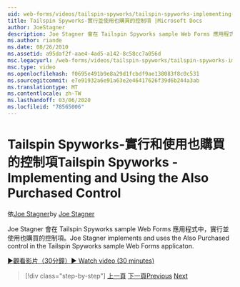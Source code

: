 ```yaml
---
uid: web-forms/videos/tailspin-spyworks/tailspin-spyworks-implementing-and-using-the-also-purchased-control
title: Tailspin Spyworks-實行並使用也購買的控制項 |Microsoft Docs
author: JoeStagner
description: Joe Stagner 會在 Tailspin Spyworks sample Web Forms 應用程式中，實行並使用也購買的控制項。
ms.author: riande
ms.date: 08/26/2010
ms.assetid: a95daf2f-aae4-4ad5-a142-8c58cc7a056d
msc.legacyurl: /web-forms/videos/tailspin-spyworks/tailspin-spyworks-implementing-and-using-the-also-purchased-control
msc.type: video
ms.openlocfilehash: f0695e491b9e8a29d1fcbdf9ae138083f8c0c531
ms.sourcegitcommit: e7e91932a6e91a63e2e46417626f39d6b244a3ab
ms.translationtype: MT
ms.contentlocale: zh-TW
ms.lasthandoff: 03/06/2020
ms.locfileid: "78565006"
---
```

# <a name="tailspin-spyworks---implementing-and-using-the-also-purchased-control"></a><span data-ttu-id="67210-103">Tailspin Spyworks-實行和使用也購買的控制項</span><span class="sxs-lookup"><span data-stu-id="67210-103">Tailspin Spyworks - Implementing and Using the Also Purchased Control</span></span>

<span data-ttu-id="67210-104">依[Joe Stagner](https://github.com/JoeStagner)</span><span class="sxs-lookup"><span data-stu-id="67210-104">by [Joe Stagner](https://github.com/JoeStagner)</span></span>

<span data-ttu-id="67210-105">Joe Stagner 會在 Tailspin Spyworks sample Web Forms 應用程式中，實行並使用也購買的控制項。</span><span class="sxs-lookup"><span data-stu-id="67210-105">Joe Stagner implements and uses the Also Purchased control in the Tailspin Spyworks sample Web Forms applicaton.</span></span>

[<span data-ttu-id="67210-106">&#9654;觀看影片（30分鐘）</span><span class="sxs-lookup"><span data-stu-id="67210-106">&#9654; Watch video (30 minutes)</span></span>](https://channel9.msdn.com/Blogs/ASP-NET-Site-Videos/tailspin-spyworks-implementing-and-using-the-also-purchased-control)

> [!div class="step-by-step"]
> <span data-ttu-id="67210-107">[上一頁](tailspin-spyworks-creating-and-using-the-popular-products-control.md)
> [下一頁](tailspin-spyworks-intro-ui-and-edm.md)</span><span class="sxs-lookup"><span data-stu-id="67210-107">[Previous](tailspin-spyworks-creating-and-using-the-popular-products-control.md)
[Next](tailspin-spyworks-intro-ui-and-edm.md)</span></span>
